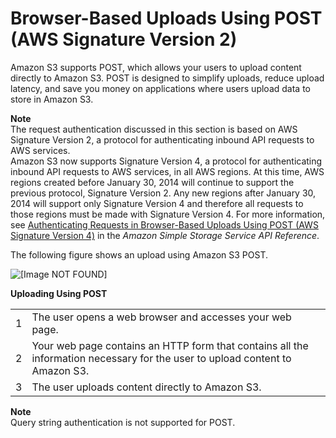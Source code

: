 # Browser\-Based Uploads Using POST \(AWS Signature Version 2\)<a name="UsingHTTPPOST"></a>

Amazon S3 supports POST, which allows your users to upload content directly to Amazon S3\. POST is designed to simplify uploads, reduce upload latency, and save you money on applications where users upload data to store in Amazon S3\.

**Note**  
The request authentication discussed in this section is based on AWS Signature Version 2, a protocol for authenticating inbound API requests to AWS services\.   
Amazon S3 now supports Signature Version 4, a protocol for authenticating inbound API requests to AWS services, in all AWS regions\. At this time, AWS regions created before January 30, 2014 will continue to support the previous protocol, Signature Version 2\. Any new regions after January 30, 2014 will support only Signature Version 4 and therefore all requests to those regions must be made with Signature Version 4\. For more information, see [Authenticating Requests in Browser\-Based Uploads Using POST \(AWS Signature Version 4\)](https://docs.aws.amazon.com/AmazonS3/latest/API/sigv4-authentication-HTTPPOST.html) in the *Amazon Simple Storage Service API Reference*\. 

The following figure shows an upload using Amazon S3 POST\.

![\[Image NOT FOUND\]](http://docs.aws.amazon.com/AmazonS3/latest/dev/images/s3_post.png)


**Uploading Using POST**  

|  |  | 
| --- |--- |
| 1 | The user opens a web browser and accesses your web page\. | 
| 2 | Your web page contains an HTTP form that contains all the information necessary for the user to upload content to Amazon S3\. | 
| 3 | The user uploads content directly to Amazon S3\. | 

**Note**  
Query string authentication is not supported for POST\.